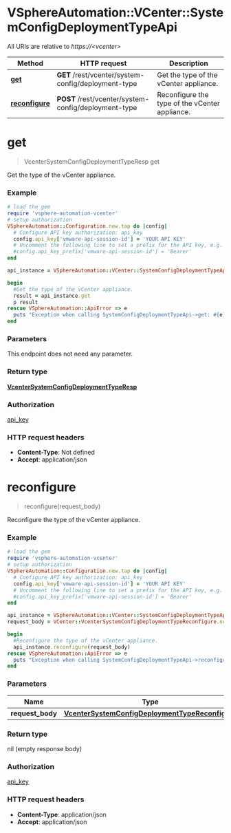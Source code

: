 # VSphereAutomation::VCenter::SystemConfigDeploymentTypeApi

All URIs are relative to *https://&lt;vcenter&gt;*

Method | HTTP request | Description
------------- | ------------- | -------------
[**get**](SystemConfigDeploymentTypeApi.md#get) | **GET** /rest/vcenter/system-config/deployment-type | Get the type of the vCenter appliance.
[**reconfigure**](SystemConfigDeploymentTypeApi.md#reconfigure) | **POST** /rest/vcenter/system-config/deployment-type | Reconfigure the type of the vCenter appliance.


# **get**
> VcenterSystemConfigDeploymentTypeResp get

Get the type of the vCenter appliance.

### Example
```ruby
# load the gem
require 'vsphere-automation-vcenter'
# setup authorization
VSphereAutomation::Configuration.new.tap do |config|
  # Configure API key authorization: api_key
  config.api_key['vmware-api-session-id'] = 'YOUR API KEY'
  # Uncomment the following line to set a prefix for the API key, e.g. 'Bearer' (defaults to nil)
  #config.api_key_prefix['vmware-api-session-id'] = 'Bearer'
end

api_instance = VSphereAutomation::VCenter::SystemConfigDeploymentTypeApi.new

begin
  #Get the type of the vCenter appliance.
  result = api_instance.get
  p result
rescue VSphereAutomation::ApiError => e
  puts "Exception when calling SystemConfigDeploymentTypeApi->get: #{e}"
end
```

### Parameters
This endpoint does not need any parameter.

### Return type

[**VcenterSystemConfigDeploymentTypeResp**](VcenterSystemConfigDeploymentTypeResp.md)

### Authorization

[api_key](../README.md#api_key)

### HTTP request headers

 - **Content-Type**: Not defined
 - **Accept**: application/json



# **reconfigure**
> reconfigure(request_body)

Reconfigure the type of the vCenter appliance.

### Example
```ruby
# load the gem
require 'vsphere-automation-vcenter'
# setup authorization
VSphereAutomation::Configuration.new.tap do |config|
  # Configure API key authorization: api_key
  config.api_key['vmware-api-session-id'] = 'YOUR API KEY'
  # Uncomment the following line to set a prefix for the API key, e.g. 'Bearer' (defaults to nil)
  #config.api_key_prefix['vmware-api-session-id'] = 'Bearer'
end

api_instance = VSphereAutomation::VCenter::SystemConfigDeploymentTypeApi.new
request_body = VCenter::VcenterSystemConfigDeploymentTypeReconfigure.new # VcenterSystemConfigDeploymentTypeReconfigure | 

begin
  #Reconfigure the type of the vCenter appliance.
  api_instance.reconfigure(request_body)
rescue VSphereAutomation::ApiError => e
  puts "Exception when calling SystemConfigDeploymentTypeApi->reconfigure: #{e}"
end
```

### Parameters

Name | Type | Description  | Notes
------------- | ------------- | ------------- | -------------
 **request_body** | [**VcenterSystemConfigDeploymentTypeReconfigure**](VcenterSystemConfigDeploymentTypeReconfigure.md)|  | 

### Return type

nil (empty response body)

### Authorization

[api_key](../README.md#api_key)

### HTTP request headers

 - **Content-Type**: application/json
 - **Accept**: application/json



